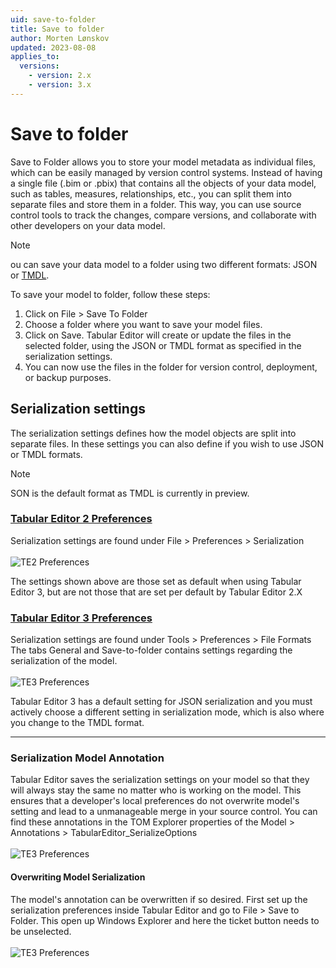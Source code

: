 ```yaml
---
uid: save-to-folder
title: Save to folder
author: Morten Lønskov
updated: 2023-08-08
applies_to:
  versions:
    - version: 2.x
    - version: 3.x
---
```


# Save to folder

Save to Folder allows you to store your model metadata as individual files, which can be easily managed by version control systems. Instead of having a single file (.bim or .pbix) that contains all the objects of your data model, such as tables, measures, relationships, etc., you can split them into separate files and store them in a folder. This way, you can use source control tools to track the changes, compare versions, and collaborate with other developers on your data model.

> [!NOTE]
> ou can save your data model to a folder using two different formats: JSON or [TMDL](tmdl-common.md).

To save your model to folder, follow these steps:

1. Click on File > Save To Folder
2. Choose a folder where you want to save your model files.
3. Click on Save. Tabular Editor will create or update the files in the selected folder, using the JSON or TMDL format as specified in the serialization settings.
4. You can now use the files in the folder for version control, deployment, or backup purposes.

## Serialization settings

The serialization settings defines how the model objects are split into separate files. In these settings you can also define if you wish to use JSON or TMDL formats.

> [!NOTE]
> SON is the default format as TMDL is currently in preview.

### [Tabular Editor 2 Preferences](#tab/TE2Preferences)

Serialization settings are found under File > Preferences > Serialization <br></br>
![TE2 Preferences](~/content/assets/images/common/TE2SaveToFolderSerializationSettings.png)

The settings shown above are those set as default when using Tabular Editor 3, but are not those that are set per default by Tabular Editor 2.X

### [Tabular Editor 3 Preferences](#tab/TE3Preferences)

Serialization settings are found under Tools > Preferences > File Formats
The tabs General and Save-to-folder contains settings regarding the serialization of the model. <br></br>
![TE3 Preferences](~/content/assets/images/common/TE3SaveToFolderSerializationSettings.png)

Tabular Editor 3 has a default setting for JSON serialization and you must actively choose a different setting in serialization mode, which is also where you change to the TMDL format.

***

### Serialization Model Annotation

Tabular Editor saves the serialization settings on your model so that they will always stay the same no matter who is working on the model. This ensures that a developer's local preferences do not overwrite model's setting and lead to a unmanageable merge in your source control. You can find these annotations in the TOM Explorer properties of the Model > Annotations > TabularEditor_SerializeOptions <br></br>
![TE3 Preferences](~/content/assets/images/common/SaveToFolderModelAnnotation.png)

#### Overwriting Model Serialization

The model's annotation can be overwritten if so desired. First set up the serialization preferences inside Tabular Editor and go to File > Save to Folder.
This open up Windows Explorer and here the ticket button needs to be unselected. <br></br>
![TE3 Preferences](~/content/assets/images/common/SaveToFolderOverwriteModelAnnotation.png)
